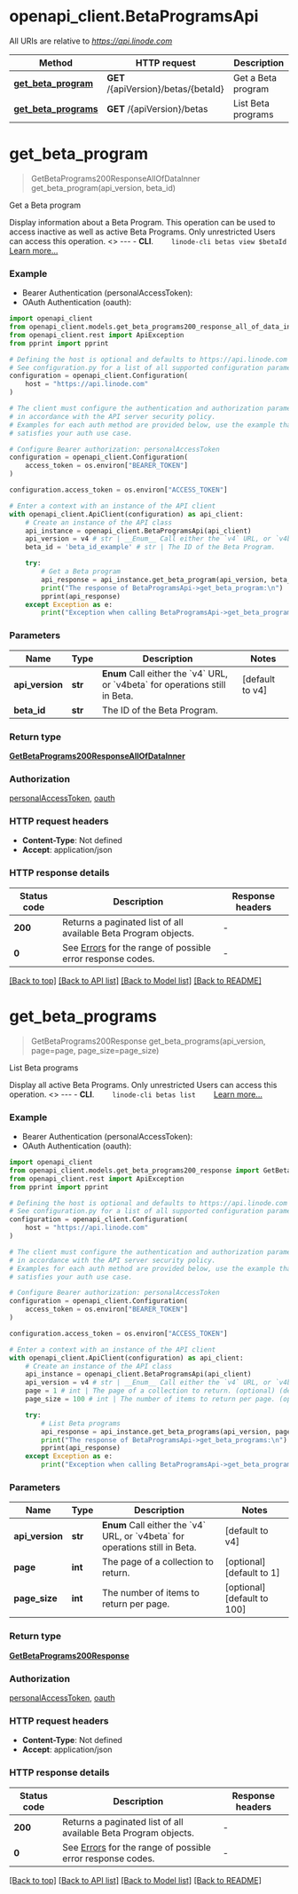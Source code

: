 # openapi_client.BetaProgramsApi

All URIs are relative to *https://api.linode.com*

Method | HTTP request | Description
------------- | ------------- | -------------
[**get_beta_program**](BetaProgramsApi.md#get_beta_program) | **GET** /{apiVersion}/betas/{betaId} | Get a Beta program
[**get_beta_programs**](BetaProgramsApi.md#get_beta_programs) | **GET** /{apiVersion}/betas | List Beta programs


# **get_beta_program**
> GetBetaPrograms200ResponseAllOfDataInner get_beta_program(api_version, beta_id)

Get a Beta program

Display information about a Beta Program. This operation can be used to access inactive as well as active Beta Programs.  Only unrestricted Users can access this operation.   <<LB>>  ---   - __CLI__.      ```     linode-cli betas view $betaId     ```      [Learn more...](https://www.linode.com/docs/products/tools/cli/get-started/)

### Example

* Bearer Authentication (personalAccessToken):
* OAuth Authentication (oauth):

```python
import openapi_client
from openapi_client.models.get_beta_programs200_response_all_of_data_inner import GetBetaPrograms200ResponseAllOfDataInner
from openapi_client.rest import ApiException
from pprint import pprint

# Defining the host is optional and defaults to https://api.linode.com
# See configuration.py for a list of all supported configuration parameters.
configuration = openapi_client.Configuration(
    host = "https://api.linode.com"
)

# The client must configure the authentication and authorization parameters
# in accordance with the API server security policy.
# Examples for each auth method are provided below, use the example that
# satisfies your auth use case.

# Configure Bearer authorization: personalAccessToken
configuration = openapi_client.Configuration(
    access_token = os.environ["BEARER_TOKEN"]
)

configuration.access_token = os.environ["ACCESS_TOKEN"]

# Enter a context with an instance of the API client
with openapi_client.ApiClient(configuration) as api_client:
    # Create an instance of the API class
    api_instance = openapi_client.BetaProgramsApi(api_client)
    api_version = v4 # str | __Enum__ Call either the `v4` URL, or `v4beta` for operations still in Beta. (default to v4)
    beta_id = 'beta_id_example' # str | The ID of the Beta Program.

    try:
        # Get a Beta program
        api_response = api_instance.get_beta_program(api_version, beta_id)
        print("The response of BetaProgramsApi->get_beta_program:\n")
        pprint(api_response)
    except Exception as e:
        print("Exception when calling BetaProgramsApi->get_beta_program: %s\n" % e)
```



### Parameters


Name | Type | Description  | Notes
------------- | ------------- | ------------- | -------------
 **api_version** | **str**| __Enum__ Call either the &#x60;v4&#x60; URL, or &#x60;v4beta&#x60; for operations still in Beta. | [default to v4]
 **beta_id** | **str**| The ID of the Beta Program. | 

### Return type

[**GetBetaPrograms200ResponseAllOfDataInner**](GetBetaPrograms200ResponseAllOfDataInner.md)

### Authorization

[personalAccessToken](../README.md#personalAccessToken), [oauth](../README.md#oauth)

### HTTP request headers

 - **Content-Type**: Not defined
 - **Accept**: application/json

### HTTP response details

| Status code | Description | Response headers |
|-------------|-------------|------------------|
**200** | Returns a paginated list of all available Beta Program objects. |  -  |
**0** | See [Errors](https://techdocs.akamai.com/linode-api/reference/errors) for the range of possible error response codes. |  -  |

[[Back to top]](#) [[Back to API list]](../README.md#documentation-for-api-endpoints) [[Back to Model list]](../README.md#documentation-for-models) [[Back to README]](../README.md)

# **get_beta_programs**
> GetBetaPrograms200Response get_beta_programs(api_version, page=page, page_size=page_size)

List Beta programs

Display all active Beta Programs.  Only unrestricted Users can access this operation.   <<LB>>  ---   - __CLI__.      ```     linode-cli betas list     ```      [Learn more...](https://www.linode.com/docs/products/tools/cli/get-started/)

### Example

* Bearer Authentication (personalAccessToken):
* OAuth Authentication (oauth):

```python
import openapi_client
from openapi_client.models.get_beta_programs200_response import GetBetaPrograms200Response
from openapi_client.rest import ApiException
from pprint import pprint

# Defining the host is optional and defaults to https://api.linode.com
# See configuration.py for a list of all supported configuration parameters.
configuration = openapi_client.Configuration(
    host = "https://api.linode.com"
)

# The client must configure the authentication and authorization parameters
# in accordance with the API server security policy.
# Examples for each auth method are provided below, use the example that
# satisfies your auth use case.

# Configure Bearer authorization: personalAccessToken
configuration = openapi_client.Configuration(
    access_token = os.environ["BEARER_TOKEN"]
)

configuration.access_token = os.environ["ACCESS_TOKEN"]

# Enter a context with an instance of the API client
with openapi_client.ApiClient(configuration) as api_client:
    # Create an instance of the API class
    api_instance = openapi_client.BetaProgramsApi(api_client)
    api_version = v4 # str | __Enum__ Call either the `v4` URL, or `v4beta` for operations still in Beta. (default to v4)
    page = 1 # int | The page of a collection to return. (optional) (default to 1)
    page_size = 100 # int | The number of items to return per page. (optional) (default to 100)

    try:
        # List Beta programs
        api_response = api_instance.get_beta_programs(api_version, page=page, page_size=page_size)
        print("The response of BetaProgramsApi->get_beta_programs:\n")
        pprint(api_response)
    except Exception as e:
        print("Exception when calling BetaProgramsApi->get_beta_programs: %s\n" % e)
```



### Parameters


Name | Type | Description  | Notes
------------- | ------------- | ------------- | -------------
 **api_version** | **str**| __Enum__ Call either the &#x60;v4&#x60; URL, or &#x60;v4beta&#x60; for operations still in Beta. | [default to v4]
 **page** | **int**| The page of a collection to return. | [optional] [default to 1]
 **page_size** | **int**| The number of items to return per page. | [optional] [default to 100]

### Return type

[**GetBetaPrograms200Response**](GetBetaPrograms200Response.md)

### Authorization

[personalAccessToken](../README.md#personalAccessToken), [oauth](../README.md#oauth)

### HTTP request headers

 - **Content-Type**: Not defined
 - **Accept**: application/json

### HTTP response details

| Status code | Description | Response headers |
|-------------|-------------|------------------|
**200** | Returns a paginated list of all available Beta Program objects. |  -  |
**0** | See [Errors](https://techdocs.akamai.com/linode-api/reference/errors) for the range of possible error response codes. |  -  |

[[Back to top]](#) [[Back to API list]](../README.md#documentation-for-api-endpoints) [[Back to Model list]](../README.md#documentation-for-models) [[Back to README]](../README.md)

